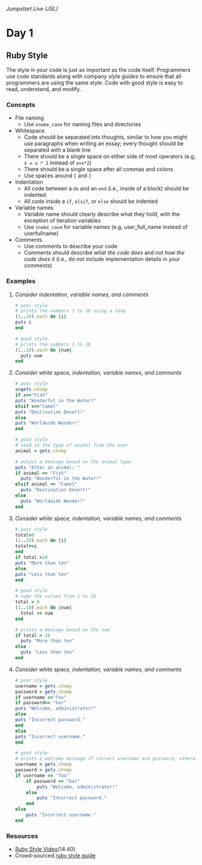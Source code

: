 _Jumpstart Live (JSL)_
# Day 1
## Ruby Style

The style in your code is just as important as the code itself. Programmers use code standards along with company _style guides_ to ensure that all programmers are using the same style. Code with good style is easy to read, understand, and modify.

### Concepts
* File naming
	* Use `snake_case` for naming files and directories
* Whitespace
	* Code should be separated into thoughts, similar to how you might use paragraphs when writing an essay; every thought should be separated with a blank line
	* There should be a single space on either side of most operators (e.g, `x = x * 2` instead of `x=x*2`)
	* There should be a single space after all commas and colons
	* Use spaces around `{` and `}`
* Indentation
	* All code between a `do` and an `end` (i.e., inside of a block) should be indented
	* All code inside a `if`, `elsif`, or `else` should be indented
* Variable names
	* Variable name should clearly describe what they hold, with the exception of iteration variables
	* Use `snake_case` for variable names (e.g, user_full_name instead of userfullname)
* Comments
	* Use comments to describe your code
	* Comments should describe _what the code does_ and not _how the code does it_ (i.e., do not include implementation details in your comments)

### Examples
1. _Consider indentation, variable names, and comments_
	```ruby
	# poor style
	# prints the numbers 1 to 10 using a loop
	(1..10).each do |i|
	puts i
	end
	```

	```ruby
	# good style
	# prints the numbers 1 to 10
	(1..10).each do |num|
	  puts num
	end
	```

2. _Consider white space, indentation, variable names, and comments_
	
	```ruby
	# poor style
	x=gets.chomp
	if x=="Fish"
	puts "Wonderful in the Water!"
	elsif x=="Camel"
	puts "Destination Desert!"
	else
	puts "Worldwide Wonder!"
	end
	```

	```ruby
	# good style
	# read in the type of animal from the user
	animal = gets.chomp

	# output a message based on the animal type
	puts "Enter an animal: "
	if animal == "Fish"
	  puts "Wonderful in the Water!"
	elsif animal == "Camel"
	  puts "Destination Desert!"
	else
	  puts "Worldwide Wonder!"
	end
	```

3. _Consider white space, indentation, variable names, and comments_
	
	```ruby
	# poor style
	total=0
	(1..10).each do |i|
	total+=i
	end
	if total >10
	puts "More than ten"
	else
	puts "Less than ten"
	end
	```

	```ruby
	# good style
	# sums the values from 1 to 10
	total = 0
	(1..10).each do |num|
	  total += num
	end

	# prints a message based on the sum
	if total > 10
	  puts "More than ten"
	else
	  puts "Less than ten"
	end
	```

4. _Consider white space, indentation, variable names, and comments_

	```ruby
	# poor style
	username = gets.chomp
	password = gets.chomp
	if username =="foo"
	if password== "bar"
	puts "Welcome, administrator!"
	else
	puts "Incorrect password."
	end
	else
	puts "Incorrect username."
	end
	```

	```ruby
	# good style
	# prints a welcome message if correct username and password, otherwise prints error message
	username = gets.chomp
	password = gets.chomp
	if username == "foo"
		if password == "bar"
			puts "Welcome, administrator!"
		else
			puts "Incorrect password."
		end
	else
		puts "Incorrect username."
	end
	```

### Resources
* [Ruby Style Video](https://adaacademy.hosted.panopto.com/Panopto/Pages/Viewer.aspx?id=4ffdafe8-406a-4462-8f8c-7647c1487bf0)(14:40)
* Crowd-sourced [ruby style guide](https://github.com/bbatsov/ruby-style-guide)